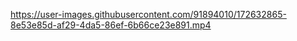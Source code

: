 

https://user-images.githubusercontent.com/91894010/172632865-8e53e85d-af29-4da5-86ef-6b66ce23e891.mp4

